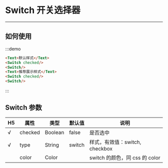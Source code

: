 # Switch 开关选择器

---

## 如何使用

:::demo

```html
<Text>默认样式</Text>
<Switch checked/>
<Switch/>
<Text>推荐展示样式</Text>
<Switch checked/>
<Switch/>
```

:::


## Switch 参数

|  H5   | 属性    | 类型    | 默认值 | 说明                           |
| --- | ------- | ------- | ------ | ------------------------------ |
| √  | checked | Boolean | false  | 是否选中                       |
| √   | type    | String  | switch | 样式，有效值：switch, checkbox |
|     | color   | Color   |        | switch 的颜色，同 css 的 color |
